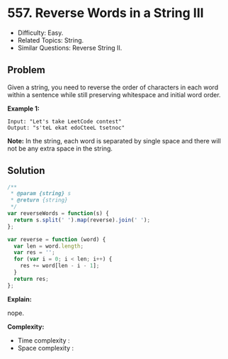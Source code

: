 # 557. Reverse Words in a String III

- Difficulty: Easy.
- Related Topics: String.
- Similar Questions: Reverse String II.

## Problem

Given a string, you need to reverse the order of characters in each word within a sentence while still preserving whitespace and initial word order.

**Example 1:**
```
Input: "Let's take LeetCode contest"
Output: "s'teL ekat edoCteeL tsetnoc"
```

**Note:**
In the string, each word is separated by single space and there will not be any extra space in the string.

## Solution

```javascript
/**
 * @param {string} s
 * @return {string}
 */
var reverseWords = function(s) {
  return s.split(' ').map(reverse).join(' ');
};

var reverse = function (word) {
  var len = word.length;
  var res = '';
  for (var i = 0; i < len; i++) {
    res += word[len - i - 1];
  }
  return res;
};
```

**Explain:**

nope.

**Complexity:**

* Time complexity :
* Space complexity :
